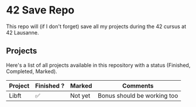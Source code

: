 # 42 Save Repo

This repo will (if I don't forget) save all my projects during the 42 cursus at 42 Lausanne.

## Projects

Here's a list of all projects available in this repository with a status (Finished, Completed, Marked).

| Project | Finished ?         | Marked  | Comments |
| ------- | ------------------ | ------- | -------- |
| Libft   | :white_check_mark: | Not yet | Bonus should be working too |
